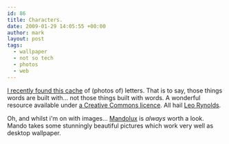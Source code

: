 ```yaml
---
id: 86
title: Characters.
date: 2009-01-29 14:05:55 +00:00
author: mark
layout: post
tags:
  - wallpaper
  - not so tech
  - photos
  - web
---
```

[I recently found this cache](http://flickr.com/photos/lwr/collections/72157594587080023/) of (photos of) letters. That is to say, those things words are built with&#8230; not those things built with words. A wonderful resource available under [a Creative Commons licence](http://creativecommons.org/licenses/by-nc-sa/2.0/). All hail [Leo Rynolds](http://flickr.com/photos/lwr/).

Oh, and whilst i'm on with images&#8230; [Mandolux](http://www.mandolux.com/) is _always_ worth a look. Mando takes some stunningly beautiful pictures which work very well as desktop wallpaper.
